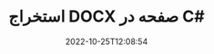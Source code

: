 ---
############################# Static ############################
layout: "auto-gen-merger"
date: 2022-10-25T12:08:54
draft: false
otherformats: dot dotm dotx epub html mht mhtml odp ods odt one otp ott pdf pps ppsx

############################# Head ############################
head_title: "استخراج DOCX صفحه در C#"
head_description: "به سرعت صفحات را از یک فایل DOCX در C# استخراج کنید. سند جدید حاوی صفحات انتخابی را با استفاده از API ادغام اسناد ذخیره کنید."

############################# Header ############################
title: "استخراج DOCX صفحه در C#"
description: "صفحات DOCX را با چند خط کد .NET استخراج کنید."
bg_image: "https://cms.admin.containerize.com/templates/aspose/App_Themes/V3/images/bg/header1.png"
bg_overlay: false
button:
    enable: true
    icon: "fas fa-arrow-down"
    label: "دانلود آزمایشی رایگان"
    link: "https://downloads.groupdocs.com/merger/net"

############################# SubMenu ############################
submenu:
    enable: true

    left:
        img_alt: "GroupDocs.Merger for .NET"
        image: "https://cms.admin.containerize.com/templates/groupdocs/images/product-logos/90x90-noborder/groupdocs-merger-net.png"
        product: "GroupDocs.Merger"
        platform: ".NET"

    middle:
        button:

            # button loop
            - link: "https://apireference.groupdocs.com/merger/net"
              text: "مرجع API"

            # button loop
            - link: "https://github.com/groupdocs-merger"
              text: "نمونه های کد"

            # button loop
            - link: "https://products.groupdocs.app/merger/family"
              text: "دموهای زنده"

            # button loop
            - link: "https://purchase.groupdocs.com/pricing/merger/net"
              text: "قیمت گذاری"

    right:
        link_download: "https://downloads.groupdocs.com/merger"
        link_learn: "https://docs.groupdocs.com/merger/net"
        link_buy: "https://purchase.groupdocs.com"

############################# About ############################
about:
    enable: true
    title: "درباره GroupDocs.Merger for .NET API"
    content: |
        [GroupDocs.Merger for .NET](/fa/merger/net/) یک راه حل ساده برای ادغام و تقسیم ایمن بین طیف گسترده ای از قالب های سند از جمله PDF، Microsoft Office (Word، Excel، PowerPoint) ارائه می دهد. ، OneNote)، OpenDocument، HTML، تصاویر و بسیاری دیگر در برنامه های .NET. با افزودن تنها چند خط کد، چندین عملیات سند مانند جابجایی، حذف، چرخش، تعویض، استخراج یا تغییر جهت صفحات درون اسناد را انجام دهید. API ادغام اسناد همچنین از پیش نمایش صفحات سند به عنوان تصویر برای تجزیه و تحلیل ساختار سند، قالب بندی و محتوای صفحه پشتیبانی می کند.
        
        GroupDocs.Merger API یک انتخاب مناسب برای راه حل های شرکتی است که به ویژگی های استخراج صفحه فایل نیاز دارد. این APIها در تمام سیستم عامل ها و پلتفرم های اصلی از جمله .NET Framework, .NET Standard, .NET Core, Mono به خوبی پشتیبانی می شوند.

############################# Steps ############################
steps:
    enable: true
    title_left: "استخراج DOCX صفحه فایل در .NET"
    content_left: |
        [GroupDocs.Merger for .NET](/fa/merger/net/) توسعه‌دهندگان C# را آسان می‌کند تا صفحات مورد نظر را از یک فایل DOCX استخراج کرده و آن را به‌عنوان ذخیره کنند. یک فایل جدید حاوی صفحات انتخاب شده با اجرای چند مرحله آسان.
        
        * **ExtractOptions** را با شماره صفحاتی که باید در سند حاصل ظاهر شوند، راه اندازی کنید.
        * نمونه جدیدی از **Merger** ایجاد کنید و مسیر سند منبع را به عنوان پارامتر سازنده عبور دهید.
        * **ExtractPages** را فراخوانی کنید و شیء **ExtractOptions** را پاس کنید.
        * *Save** را فراخوانی کنید و مسیر فایل را برای ذخیره سند حاصل مشخص کنید.

    title_right: "سیستم مورد نیاز"
    content_right: |
        APIهای GroupDocs.Merger for .NET در همه سیستم عامل ها و سیستم عامل های اصلی پشتیبانی می شوند. لطفا قبل از اجرای کد زیر، از نصب پیش نیازهای زیر بر روی سیستم خود اطمینان حاصل کنید.

        * سیستم عامل: مایکروسافت ویندوز، لینوکس، MacOS
        * محیط های توسعه: Visual Studio, Xamarin, MonoDevelop
        * چارچوب ها: .NET Framework, .NET Standard, .NET Core, Mono
        * آخرین نسخه GroupDocs.Merger for .NET را از [NuGet](https://www.nuget.org/packages/groupdocs.merger) دانلود کنید
         
    code: |
     {{% merger/additional-styles %}}
     {{< merger/code-merger title="نحوه استخراج صفحات فایل DOCX با استفاده از کد نمونه C#">}}

        ```csharp    
        // صفحات فایل DOCX را با استفاده از GroupDocs.Merger API استخراج کنید
        // کلاس ExtractOptions را با شماره صفحه انتخاب شده راه اندازی کنید
        ExtractOptions extractOptions = new ExtractOptions(new int[] { 2, 5 });

        // ادغام فوری با سند ورودی DOCX
        using (Merger merger = new Merger("input.docx"))
          {
            // متد ExtractPages را فراخوانی کنید و شی ExtractOptions را به آن ارسال کنید
            merger.ExtractPages(extractOptions);
    
            // برای ذخیره سند خروجی با صفحات استخراج شده، روش Save را فراخوانی کنید
            merger.Save("output.docx");
          }
        ```
     {{< /merger/code-merger >}}

############################# Demos ############################
demos:
    enable: true
    title: "نمایش های زنده - استخراج DOCX صفحات آنلاین"
    content: |
       با بازدید از وب سایت [GroupDocs.Merger Live Demos](https://products.groupdocs.app/splitter/extract-pages/docx) همین حالا صفحات فایل DOCX را استخراج کنید.
       نسخه ی نمایشی زنده دارای مزایای زیر است.
        
############################# About Formats ############################
about_formats:
    enable: true

############################# More Formats ############################
more_formats:
    enable: true
    title: "استخراج صفحات از سایر فرمت های سند"
    content: |
        اسناد .NET ادغام و تقسیم API برای قالب‌های فایل و تصاویر. برخی از فرمت های فایل محبوب را همانطور که در زیر بیان شده است استخراج کنید.

############################# Back to top ###############################
back_to_top:
    enable: true
---